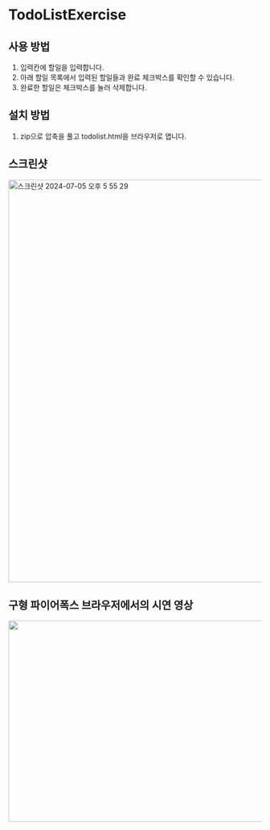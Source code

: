 # TodoListExercise

## 사용 방법

1. 입력칸에 할일을 입력합니다.
2. 아래 할일 목록에서 입력된 할일들과 완료 체크박스를 확인할 수 있습니다.
3. 완료한 할일은 체크박스를 눌러 삭제합니다.

## 설치 방법

1. zip으로 압축을 풀고 todolist.html을 브라우저로 엽니다.

## 스크린샷
<img width="800" alt="스크린샷 2024-07-05 오후 5 55 29" src="https://github.com/Austin-Choi/TodoListExercise/assets/33799946/291aaa01-7a5f-461c-8b77-aa19521e912e">


## 구형 파이어폭스 브라우저에서의 시연 영상
<img src="https://github.com/Austin-Choi/TodoListExercise/assets/33799946/8223d799-2f2a-4417-a7b0-150e331f299f" width="640px" height="400px"/>

